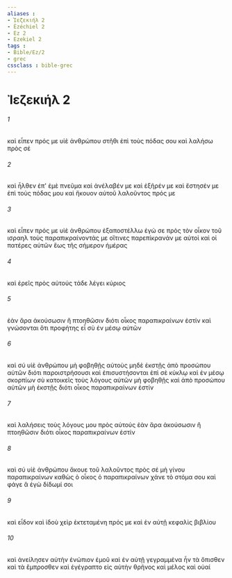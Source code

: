 ```yaml
---
aliases : 
- Ἰεζεκιήλ 2
- Ézéchiel 2
- Ez 2
- Ezekiel 2
tags : 
- Bible/Ez/2
- grec
cssclass : bible-grec
---
```


# Ἰεζεκιήλ 2

###### 1
καὶ εἶπεν πρός με υἱὲ ἀνθρώπου στῆθι ἐπὶ τοὺς πόδας σου καὶ λαλήσω πρὸς σέ
###### 2
καὶ ἦλθεν ἐπ' ἐμὲ πνεῦμα καὶ ἀνέλαβέν με καὶ ἐξῆρέν με καὶ ἔστησέν με ἐπὶ τοὺς πόδας μου καὶ ἤκουον αὐτοῦ λαλοῦντος πρός με
###### 3
καὶ εἶπεν πρός με υἱὲ ἀνθρώπου ἐξαποστέλλω ἐγώ σε πρὸς τὸν οἶκον τοῦ ισραηλ τοὺς παραπικραίνοντάς με οἵτινες παρεπίκρανάν με αὐτοὶ καὶ οἱ πατέρες αὐτῶν ἕως τῆς σήμερον ἡμέρας
###### 4
καὶ ἐρεῖς πρὸς αὐτούς τάδε λέγει κύριος
###### 5
ἐὰν ἄρα ἀκούσωσιν ἢ πτοηθῶσιν διότι οἶκος παραπικραίνων ἐστίν καὶ γνώσονται ὅτι προφήτης εἶ σὺ ἐν μέσῳ αὐτῶν
###### 6
καὶ σύ υἱὲ ἀνθρώπου μὴ φοβηθῇς αὐτοὺς μηδὲ ἐκστῇς ἀπὸ προσώπου αὐτῶν διότι παροιστρήσουσι καὶ ἐπισυστήσονται ἐπὶ σὲ κύκλῳ καὶ ἐν μέσῳ σκορπίων σὺ κατοικεῖς τοὺς λόγους αὐτῶν μὴ φοβηθῇς καὶ ἀπὸ προσώπου αὐτῶν μὴ ἐκστῇς διότι οἶκος παραπικραίνων ἐστίν
###### 7
καὶ λαλήσεις τοὺς λόγους μου πρὸς αὐτούς ἐὰν ἄρα ἀκούσωσιν ἢ πτοηθῶσιν διότι οἶκος παραπικραίνων ἐστίν
###### 8
καὶ σύ υἱὲ ἀνθρώπου ἄκουε τοῦ λαλοῦντος πρὸς σέ μὴ γίνου παραπικραίνων καθὼς ὁ οἶκος ὁ παραπικραίνων χάνε τὸ στόμα σου καὶ φάγε ἃ ἐγὼ δίδωμί σοι
###### 9
καὶ εἶδον καὶ ἰδοὺ χεὶρ ἐκτεταμένη πρός με καὶ ἐν αὐτῇ κεφαλὶς βιβλίου
###### 10
καὶ ἀνείλησεν αὐτὴν ἐνώπιον ἐμοῦ καὶ ἐν αὐτῇ γεγραμμένα ἦν τὰ ὄπισθεν καὶ τὰ ἔμπροσθεν καὶ ἐγέγραπτο εἰς αὐτὴν θρῆνος καὶ μέλος καὶ οὐαί
